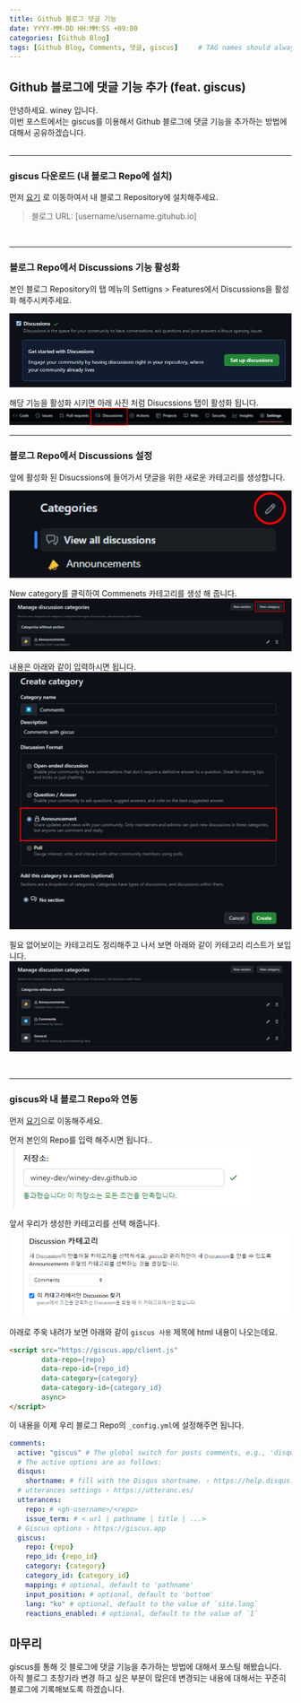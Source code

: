 ```yaml
---
title: Github 블로그 댓글 기능
date: YYYY-MM-DD HH:MM:SS +09:00
categories: [Github Blog]
tags: [Github Blog, Comments, 댓글, giscus]     # TAG names should always be lowercase
---
```


## Github 블로그에 댓글 기능 추가 (feat. giscus)

안녕하세요. winey 입니다.<br>
이번 포스트에서는 giscus를 이용해서 Github 블로그에 댓글 기능을 추가하는 방법에 대해서 공유하겠습니다.<br>
<br>

---
 
### giscus 다운로드 (내 블로그 Repo에 설치)

먼저 [요기](https://github.com/apps/giscus) 로 이동하여서 내 블로그 Repository에 설치해주세요.<br>
> 블로그 URL: [username/username.gituhub.io]
<br>

---

### 블로그 Repo에서 Discussions 기능 활성화
본인 블로그 Repository의 탭 메뉴의 Settigns > Features에서 Discussions을 활성화 해주시켜주세요.<br>

![view](/assets/post/2024-01-07-giscus/giscus.png)

해당 기능을 활성화 시키면 아래 사진 처럼 Disucssions 탭이 활성화 됩니다.<br>
![view](/assets/post/2024-01-07-giscus/tap-img.png)
<br>

---

### 블로그 Repo에서 Discussions 설정
앞에 활성화 된 Disucssions에 들어가서 댓글을 위한 새로운 카테고리를 생성합니다.<br>

![cateogry](/assets/post/2024-01-07-giscus/categories.png)

New category를 클릭하여 Commenets 카테고리를 생성 해 줍니다. <br>
![cateogry](/assets/post/2024-01-07-giscus/new_category.png)
<br>

내용은 아래와 같이 입력하시면 됩니다. <br>
![cateogry](/assets/post/2024-01-07-giscus/create_giscus.png)

필요 없어보이는 카테고리도 정리해주고 나서 보면 아래와 같이 카테고리 리스트가 보입니다.<br>
![cateogry](/assets/post/2024-01-07-giscus/allcategories.png)

<br>

---

### giscus와 내 블로그 Repo와 연동

먼저 [요기](https://giscus.app/ko)으로 이동해주세요. <br>

먼저 본인의 Repo를 입력 해주시면 됩니다.. <br>
![giscus_img](/assets/post/2024-01-07-giscus/giscus_app1.png)

앞서 우리가 생성한 카테고리를 선택 해줍니다.<br>
![giscus_img](/assets/post/2024-01-07-giscus/giscus_app2.png)

아래로 주욱 내려가 보면 아래와 같이 `giscus 사용` 제목에 html 내용이 나오는데요.<br>

```html
<script src="https://giscus.app/client.js"
        data-repo={repo}
        data-repo-id={repo_id}
        data-category={category}
        data-category-id={category_id}
        async>
</script>
```
이 내용을 이제 우리 블로그 Repo의 `_config.yml`에 설정해주면 됩니다.
```yaml
comments:
  active: "giscus" # The global switch for posts comments, e.g., 'disqus'.  Keep it empty means disable
  # The active options are as follows:
  disqus:
    shortname: # fill with the Disqus shortname. › https://help.disqus.com/en/articles/1717111-what-s-a-shortname
  # utterances settings › https://utteranc.es/
  utterances:
    repo: # <gh-username>/<repo>
    issue_term: # < url | pathname | title | ...>
  # Giscus options › https://giscus.app
  giscus:
    repo: {repo}
    repo_id: {repo_id}
    category: {category}
    category_id: {category_id}
    mapping: # optional, default to 'pathname'
    input_position: # optional, default to 'bottom'
    lang: "ko" # optional, default to the value of `site.lang`
    reactions_enabled: # optional, default to the value of `1`
```

## 마무리

giscus를 통해 깃 블로그에 댓글 기능을 추가하는 방법에 대해서 포스팅 해봤습니다.<br>
아직 블로그 초창기라 변경 하고 싶은 부분이 많은데 변경되는 내용에 대해서는 꾸준히 블로그에 기록해보도록 하겠습니다.